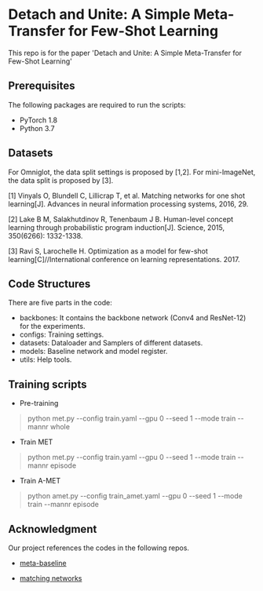 # Detach and Unite: A Simple Meta-Transfer for Few-Shot Learning

This repo is for the paper 'Detach and Unite: A Simple Meta-Transfer for Few-Shot Learning'

## Prerequisites

The following packages are required to run the scripts:

- PyTorch 1.8
- Python 3.7

## Datasets

For Omniglot, the data split settings is proposed by [1,2]. For mini-ImageNet, the data split is proposed by [3].

[1] Vinyals O, Blundell C, Lillicrap T, et al. Matching networks for one shot learning[J]. Advances in neural information processing systems, 2016, 29.

[2] Lake B M, Salakhutdinov R, Tenenbaum J B. Human-level concept learning through probabilistic program induction[J]. Science, 2015, 350(6266): 1332-1338.

[3] Ravi S, Larochelle H. Optimization as a model for few-shot learning[C]//International conference on learning representations. 2017.

## Code Structures

There are five parts in the code:

- backbones: It contains the backbone network (Conv4 and ResNet-12) for the experiments.
- configs: Training settings.
- datasets: Dataloader and Samplers of different datasets.
- models: Baseline network and model register.
- utils: Help tools.


## Training scripts

- Pre-training

> python met.py --config train.yaml --gpu 0 --seed 1 --mode train --mannr whole 

- Train MET

> python met.py --config train.yaml --gpu 0 --seed 1 --mode train --mannr episode

- Train A-MET

> python amet.py --config train_amet.yaml --gpu 0 --seed 1 --mode train --mannr episode


## Acknowledgment

Our project references the codes in the following repos.

- [meta-baseline](https://github.com/yinboc/few-shot-meta-baseline)

- [matching networks](https://github.com/activatedgeek/Matching-Networks)
